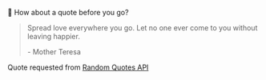 📣 How about a quote before you go?

> Spread love everywhere you go. Let no one ever come to you without leaving happier.
>
> <p>- Mother Teresa</p>

Quote requested from [Random Quotes API](https://github.com/lukePeavey/quotable)

